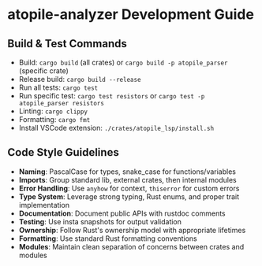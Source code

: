 # atopile-analyzer Development Guide

## Build & Test Commands
- Build: `cargo build` (all crates) or `cargo build -p atopile_parser` (specific crate)
- Release build: `cargo build --release`
- Run all tests: `cargo test`
- Run specific test: `cargo test resistors` or `cargo test -p atopile_parser resistors`
- Linting: `cargo clippy`
- Formatting: `cargo fmt`
- Install VSCode extension: `./crates/atopile_lsp/install.sh`

## Code Style Guidelines
- **Naming**: PascalCase for types, snake_case for functions/variables
- **Imports**: Group standard lib, external crates, then internal modules
- **Error Handling**: Use `anyhow` for context, `thiserror` for custom errors
- **Type System**: Leverage strong typing, Rust enums, and proper trait implementation
- **Documentation**: Document public APIs with rustdoc comments
- **Testing**: Use insta snapshots for output validation
- **Ownership**: Follow Rust's ownership model with appropriate lifetimes
- **Formatting**: Use standard Rust formatting conventions
- **Modules**: Maintain clean separation of concerns between crates and modules